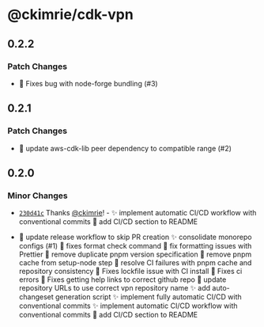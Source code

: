 # @ckimrie/cdk-vpn

## 0.2.2

### Patch Changes

- 🐛 Fixes bug with node-forge bundling (#3)

## 0.2.1

### Patch Changes

- 🐛 update aws-cdk-lib peer dependency to compatible range (#2)

## 0.2.0

### Minor Changes

- [`230d41c`](https://github.com/ckimrie/cdk/commit/230d41c364d20cd32e54e4754384f030dd1fe685) Thanks
  [@ckimrie](https://github.com/ckimrie)! - ✨ implement automatic CI/CD workflow with conventional
  commits 📝 add CI/CD section to README

- 🐛 update release workflow to skip PR creation ✨ consolidate monorepo configs (#1) 📝 fixes
  format check command 📝 fix formatting issues with Prettier 🐛 remove duplicate pnpm version
  specification 🐛 remove pnpm cache from setup-node step 🐛 resolve CI failures with pnpm cache and
  repository consistency 📝 Fixes lockfile issue with CI install 📝 Fixes ci errors 📝 Fixes getting
  help links to correct github repo 🐛 update repository URLs to use correct vpn repository name ✨
  add auto-changeset generation script ✨ implement fully automatic CI/CD with conventional commits
  ✨ implement automatic CI/CD workflow with conventional commits 📝 add CI/CD section to README
